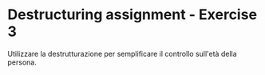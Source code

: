 # Destructuring assignment - Exercise 3
Utilizzare la destrutturazione per semplificare il controllo sull'età della persona.